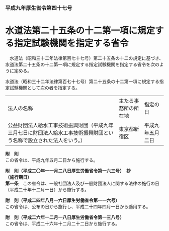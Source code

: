 ### 平成九年厚生省令第四十七号  
# 水道法第二十五条の十二第一項に規定する指定試験機関を指定する省令  
　水道法（昭和三十二年法律第百七十七号）第二十五条の十二の規定に基づき、水道法第二十五条の十二第一項に規定する指定試験機関を指定する省令を次のように定める。  
  
水道法（昭和三十二年法律第百七十七号）第二十五条の十二第一項に規定する指定試験機関として次の者を指定する。  

||||  
| --- | --- | --- |  
|法人の名称|主たる事務所の所在地|指定の日|  
|公益財団法人給水工事技術振興財団（平成九年三月七日に財団法人給水工事技術振興財団という名称で設立された法人をいう。）|東京都新宿区|平成九年五月二日|  
  
  
**附　則**  
この省令は、平成九年五月二日から施行する。  
  
**附　則（平成二〇年一一月二八日厚生労働省令第一六三号）　抄**  
**（施行期日）**  
**第一条**　この省令は、一般社団法人及び一般財団法人に関する法律の施行の日（平成二十年十二月一日）から施行する。  
  
**附　則（平成二四年八月一六日厚生労働省令第一一六号）**  
この省令は、公布の日から施行し、平成二十四年四月一日から適用する。  
  
**附　則（平成二六年一二月一八日厚生労働省令第一三八号）**  
この省令は、平成二十六年十二月二十二日から施行する。  
  
